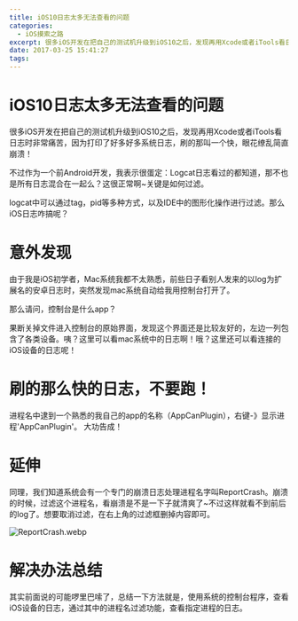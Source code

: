 ```yaml
---
title: iOS10日志太多无法查看的问题
categories: 
  - iOS摸索之路
excerpt: 很多iOS开发在把自己的测试机升级到iOS10之后，发现再用Xcode或者iTools看日志时非常痛苦，因为打印了好多好多系统日志，刷的那叫一个快，眼花缭乱简直崩溃！
date: 2017-03-25 15:41:27
tags: 
---
```


# iOS10日志太多无法查看的问题

很多iOS开发在把自己的测试机升级到iOS10之后，发现再用Xcode或者iTools看日志时非常痛苦，因为打印了好多好多系统日志，刷的那叫一个快，眼花缭乱简直崩溃！

不过作为一个前Android开发，我表示很蛋定：Logcat日志看过的都知道，那不也是所有日志混合在一起么？这很正常啊~关键是如何过滤。

logcat中可以通过tag，pid等多种方式，以及IDE中的图形化操作进行过滤。那么iOS日志咋搞呢？

# 意外发现

由于我是iOS初学者，Mac系统我都不太熟悉，前些日子看别人发来的以log为扩展名的安卓日志时，突然发现mac系统自动给我用控制台打开了。

那么请问，控制台是什么app？

果断关掉文件进入控制台的原始界面，发现这个界面还是比较友好的，左边一列包含了各类设备。咦？这里可以看mac系统中的日志啊！哦？这里还可以看连接的iOS设备的日志呢！

# 刷的那么快的日志，不要跑！

进程名中逮到一个熟悉的我自己的app的名称（AppCanPlugin），右键-》显示进程'AppCanPlugin'。
大功告成！

# 延伸

同理，我们知道系统会有一个专门的崩溃日志处理进程名字叫ReportCrash。崩溃的时候，过滤这个进程名，看崩溃是不是一下子就清爽了~不过这样就看不到前后的log了。想要取消过滤，在右上角的过滤框删掉内容即可。

![ReportCrash.webp](ReportCrash.webp)

# 解决办法总结
其实前面说的可能啰里巴嗦了，总结一下方法就是，使用系统的控制台程序，查看iOS设备的日志，通过其中的进程名过滤功能，查看指定进程的日志。

